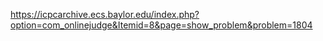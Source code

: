 https://icpcarchive.ecs.baylor.edu/index.php?option=com_onlinejudge&Itemid=8&page=show_problem&problem=1804

